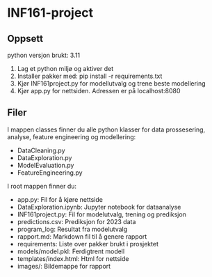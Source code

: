 # INF161-project

## Oppsett

python versjon brukt: 3.11

1. Lag et python miljø og aktiver det
2. Installer pakker med: pip install -r requirements.txt
3. Kjør INF161project.py for modellutvalg og trene beste modellering
4. Kjør app.py for nettsiden. Adressen er på localhost:8080



## Filer

I mappen classes finner du alle python klasser for data prossesering, analyse, feature engineering og modellering:

- DataCleaning.py
- DataExploration.py
- ModelEvaluation.py
- FeatureEngineering.py


I root mappen finner du:

- app.py:                   Fil for å kjøre nettside
- DataExploration.ipynb:    Jupyter notebook for dataanalyse
- INF161project.py:         Fil for modelutvalg, trening og prediksjon
- predictions.csv:          Prediksjon for 2023 data
- program_log:              Resultat fra modelutvalg
- rapport.md:               Markdown fil til å genere rapport
- requirements:             Liste over pakker brukt i prosjektet
- models/model.pkl:         Ferdigtrent modell
- templates/index.html:     Html for nettside
- images/:                  Bildemappe for rapport

